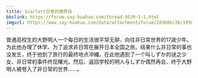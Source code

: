 ```yaml
---
title: Scarlett日常的境界线
bbslink: https://forum.say-huahuo.com/thread-9530-1-1.html
imgurl: https://www.say-huahuo.com/data/attachment/forum/201606/26/195017pdtz8u0rjy3r0idi.jpg
---
```


普通高校生的大野明人一个每日的生活很平常无聊、向往非日常世界的17歳少年。为此他办理了休学、为了追求非日常在展开日本全国之旅。结果什么非日常的事也没发生，终于他到了旅行的最终地点冲縄。在此他遇到了一个叫しずか的谜之少女、非日常的事件终现曙光。然后、返回学校的明人与しずか偶然再会、终于大野明人被卷入了非日常的世界……。<!--more-->
